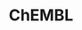 ---
layout: default
bigquery: https://console.cloud.google.com/bigquery?p=patents-public-data&d=ebi_chembl&page=dataset
citation: '"The ChEMBL database in 2017." Anna Gaulton, Anne Hersey, Michał Nowotka,
  A Patrícia Bento, Jon Chambers, David Mendez, Prudence Mutowo, Francis Atkinson,
  Louisa J Bellis, Elena Cibrián-Uhalte, Mark Davies, Nathan Dedman, Anneli Karlsson,
  María Paula Magariños, John P Overington, George Papadatos, Ines Smit, Andrew R
  Leach Nucleic acids Research (2017) 45 (Database Issue), D945-D954'
contributors: European Bioinformatics Institute
cost: None
description: ChEMBL Data is a manually curated database of small molecules used in
  drug discovery, including information about existing patented drugs.
documentation: 'schema: https://www.ebi.ac.uk/chembl/db_schema


  '
last_edit: 04/11/2022, 21:59:55
location: https://console.cloud.google.com/marketplace/product/google_patents_public_datasets/chembl
maintained_by: EMBL-EBI, an outstation of European Molecular Biology Laboratory
related_publications: '

  ChEMBL: towards direct deposition of bioassay data.


  Mendez D, Gaulton A, Bento AP, Chambers J, De Veij M, Félix E, Magariños MP, Mosquera
  JF, Mutowo P, Nowotka M, Gordillo-Marañón M, Hunter F, Junco L, Mugumbate G, Rodriguez-Lopez
  M, Atkinson F, Bosc N, Radoux CJ, Segura-Cabrera A, Hersey A, Leach AR.


  — Nucleic Acids Res. 2019; 47(D1):D930-D940. doi: 10.1093/nar/gky1075

  '
schema_fields:
- dosed_ingredient
- syn_type
- updated_on
- cell_id
- therapeutic_flag
- selectivity_comment
- last_active
- black_box_warning
- full_mwt
- l4
- indref_id
- parameter_value
- disease_efficacy
- standard_value
- ddd_id
- metabolite_record_id
- as_id
- site_id
- cx_logd
- ro3_pass
- usan_stem
- component_id
- cell_source_organism
- protclasssyn_id
- ddd_comment
- molecular_mechanism
- ref_url
- standard_upper_value
- start_position
- level1
- domain_description
- assay_category
- class_type
- who_extra
- level5
- hbd
- organism
- trade_name
- priority
- l1
- warning_description
- src_description
- mc_organism
- domain_id
- num_alerts
- mesh_heading
- warning_year
- country
- usan_year
- class_level
- tid_fixed
- tid
- co_stem_id
- compd_id
- num_ro5_violations
- entity_id
- description
- clo_id
- protein_class_synonym
- applicant_full_name
- l7
- research_stem
- source_domain_id
- lle
- warning_type
- doc_id
- molecular_species
- confidence_score
- irac_class_id
- cell_ontology_id
- bao_id
- orig_description
- log_id
- published_value
- polymer_flag
- comments
- submission_date
- chebi_par_id
- stat
- alert_name
- mecref_id
- heavy_atoms
- protein_class_desc
- enzyme_tid
- published_units
- mc_target_accession
- ass_cls_map_id
- level2
- assay_test_type
- assay_strain
- targcomp_id
- acd_logd
- ddd_units
- withdrawn_year
- direct_interaction
- aspect
- confidence
- withdrawn_class
- warning_country
- assay_id
- acd_logp
- natural_product
- approval_date
- cpd_str_alert_id
- warning_class
- published_relation
- bao_endpoint
- bao_format
- assay_param_id
- substrate_record_id
- metref_id
- l8
- efo_term
- standard_text_value
- text_value
- last_page
- curation_comment
- go_id
- compsyn_id
- source
- res_stem_id
- comp_go_id
- frac_code
- std_act_id
- issue
- mc_target_name
- journal
- ad_type
- sitecomp_id
- ref_id
- first_approval
- potential_duplicate
- downgraded
- predbind_id
- cx_most_bpka
- major_class
- assay_source
- relationship
- level3
- db_version
- qed_weighted
- target_mapping
- assay_tissue
- assay_class_id
- parent_id
- binding_site_comment
- mol_hrac_id
- full_molformula
- level2_description
- patent_no
- cx_logp
- level4
- comp_class_id
- mw_monoisotopic
- published_type
- product_id
- irac_code
- publication_number
- inorganic_flag
- patent_expire_date
- molfile
- withdrawn_flag
- l5
- prodrug
- title
- stem_class
- frac_class_id
- domain_type
- variant_id
- path
- activity_comment
- annotation
- le
- hba_lipinski
- aromatic_rings
- drug_record_id
- relation
- definition
- withdrawn_reason
- target_type
- availability_type
- standard_units
- max_phase
- usan_stem_definition
- active_molregno
- biocomp_id
- status
- first_in_class
- smarts
- ddd_value
- cell_name
- molsyn_id
- standard_flag
- max_phase_for_ind
- level4_description
- l6
- cell_source_tissue
- end_position
- patent_id
- action_type
- ddd_admr
- mc_target_type
- level3_description
- parent_type
- smid
- subgroup
- mutation
- prod_pat_id
- drug_substance_flag
- type
- cell_description
- oc_id
- assay_organism
- site_name
- data_validity_comment
- upper_value
- authors
- activity_id
- dosage_form
- l3
- structure_type
- pubmed_id
- mol_frac_id
- cx_most_apka
- strength
- mechanism_of_action
- caloha_id
- rgid
- oral
- helm_notation
- atc_code
- isoform
- rtb
- met_comment
- src_short_name
- uo_units
- assay_desc
- aidx
- version
- short_name
- acd_most_bpka
- met_id
- alert_id
- hrac_code
- component_type
- cidx
- parent_go_id
- route
- stem
- molregno
- mw_freebase
- level1_description
- cellosaurus_id
- withdrawn_country
- relationship_desc
- formulation_id
- parent_molregno
- mesh_id
- tax_id
- pref_name
- first_page
- hba
- ingredient
- warning_id
- mol_atc_id
- relationship_type
- previous_company
- src_compound_id
- num_lipinski_ro5_violations
- mechanism_comment
- targrel_id
- species_group_flag
- drugind_id
- qudt_units
- domain_name
- hrac_class_id
- assay_type
- nda_type
- abstract
- sequence_md5sum
- src_id
- indication_class
- chirality
- usan_substem
- psa
- cell_source_tax_id
- result_flag
- record_id
- ap_id
- ridx
- topical
- value
- set_name
- hbd_lipinski
- entity_type
- pathway_id
- target_desc
- patent_use_code
- assay_cell_type
- delist_flag
- enzyme_name
- src_assay_id
- mol_irac_id
- sei
- curated_by
- met_conversion
- synonyms
- innovator_company
- units
- molecule_type
- doc_type
- standard_inchi_key
- standard_relation
- cl_lincs_id
- warnref_id
- job_id
- drug_product_flag
- alert_set_id
- protein_class_id
- accession
- compound_key
- component_synonym
- mec_id
- prediction_method
- ref_type
- parenteral
- tbl
- parameter_type
- assay_tax_id
- canonical_smiles
- db_source
- assay_subcellular_fraction
- chembl_id
- idx
- normal_range_min
- volume
- bei
- toid
- standard_inchi
- related_tid
- active_ingredient
- mc_tax_id
- activity_count
- homologue
- bto_id
- usan_stem_id
- standard_type
- acd_most_apka
- tissue_id
- l2
- label
- creation_date
- updated_by
- company
- compound_name
- alogp
- name
- uberon_id
- sequence
- normal_range_max
- pathway_key
- site_residues
- actsm_id
- doi
- pchembl_value
- who_name
- efo_id
- year
shortname: chembl
tags:
- biotechnology
- health
- chemical
- bioinformatics
- medical
terms_of_use: CC BY-SA 3.0
title: ChEMBL
uuid: e232a192-965c-4ec9-904c-155b6dfe56c5
---